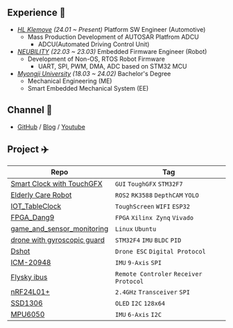 ## Experience 🦄
- *[HL Klemove](https://www.hlklemove.com/) (24.01 ~ Present)* Platform SW Engineer (Automotive)
    - Mass Production Development of AUTOSAR Platfrom ADCU
      - ADCU(Automated Driving Control Unit)
- *[NEUBILITY](https://www.neubility.co.kr/) (22.03 ~ 23.03)* Embedded Firmware Engineer (Robot)
    - Development of Non-OS, RTOS Robot Firmware 
      - UART, SPI, PWM, DMA, ADC based on STM32 MCU
- *[Myongji University](https://www.mju.ac.kr/sites/mjukr/intro/intro.html) (18.03 ~ 24.02)* Bachelor's Degree
  - Mechanical Engineering (ME)
  - Smart Embedded Mechanical System (EE)

## Channel 🐬
- [GitHub](https://github.com/mokhwasomssi) / [Blog](https://mokhwasomssi.tistory.com/) / [Youtube](https://www.youtube.com/channel/UCjLpy5cuPepSS_kRHBvJvzQ)

## Project ✈️
| Repo  | Tag  |
|---|---|
| [Smart Clock with TouchGFX](https://github.com/smart-clock) |`GUI` `ToughGFX` `STM32F7`|
| [Elderly Care Robot](https://github.com/MJU-Capstone-PetRobot) |`ROS2` `RK3588` `DepthCAM` `YOLO`|
| [IOT_TableClock](https://github.com/mokhwasomssi/IOT_TableClock) |`ToughScreen` `WIFI` `ESP32`|
| [FPGA_Dang9](https://github.com/mokhwasomssi/FPGA_Dang9.git) |`FPGA` `Xilinx Zynq` `Vivado`|
| [game_and_sensor_monitoring](https://github.com/mokhwasomssi/game_and_sensor_monitoring.git) |`Linux` `Ubuntu`|
| [drone with gyroscopic guard](https://github.com/mokhwasomssi/drone_with_gyroscopic_guard.git) |`STM32F4` `IMU` `BLDC` `PID`|
| [Dshot](https://github.com/mokhwasomssi/stm32_hal_dshot.git) |`Drone ESC` `Digital Protocol`|
| [ICM-20948](https://github.com/mokhwasomssi/stm32_hal_icm20948.git) |`IMU` `9-Axis` `SPI`|
| [Flysky ibus](https://github.com/mokhwasomssi/stm32_hal_flysky_ibus.git) | `Remote Controler` `Receiver Protocol`|
| [nRF24L01+](https://github.com/mokhwasomssi/stm32_hal_nrf24l01.git) |`2.4GHz` `Transceiver` `SPI`|
| [SSD1306](https://github.com/mokhwasomssi/stm32_hal_ssd1306.git) |`OLED` `I2C` `128x64`|
| [MPU6050](https://github.com/mokhwasomssi/stm32_hal_mpu6050.git) |`IMU` `6-Axis` `I2C`|